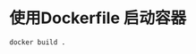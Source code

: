 <!--
 * @Author: wjn
 * @Date: 2020-02-25 10:40:01
 * @LastEditors: wjn
 * @LastEditTime: 2020-02-25 10:40:23
 -->
# 使用Dockerfile 启动容器

    docker build .
    